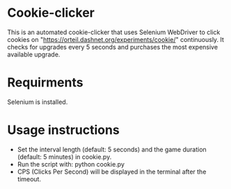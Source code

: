 # Cookie-clicker
This is an automated cookie-clicker that uses Selenium WebDriver to click cookies on "https://orteil.dashnet.org/experiments/cookie/" continuously. It checks for upgrades every 5 seconds and purchases the most expensive available upgrade.  
# Requirments
Selenium is installed.
# Usage instructions
 -  Set the interval length (default: 5 seconds) and the game duration (default: 5 minutes) in cookie.py.
 - Run the script with: python cookie.py
 - CPS (Clicks Per Second) will be displayed in the terminal after the timeout.
